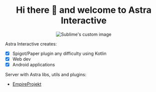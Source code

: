 
<h1 align="center">
  Hi there 👋 and welcome to Astra Interactive
</h1>
<p align="center">
  <img src="https://avatars.githubusercontent.com/u/93258040?s=400&u=ccad2decf1d69cd54ee876dd140bf7d0b1ee1996&v=4" alt="Sublime's custom image"/>
</p>

Astra Interactive creates:
- [x] Spigot/Paper plugin any difficulty using Kotlin
- [x] Web dev
- [x] Android applications

Server with Astra libs, utils and plugins:
- [EmpireProjekt](https://EmpireProjekt.ru)
